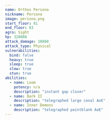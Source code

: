 ```yaml
---
name: Orthos Persona
nickname: Persona
image: persona.png
start_floor: 81
end_floor: 83
agro: Sight
hp: 328008
attack_damage: 10860
attack_type: Physical
vulnerabilities:
  bind: false
  heavy: true
  sleep: true
  slow: true
  stun: true
abilities:
  - name: Loom
    potency: n/a
    description: "instant gap closer"
  - name: Dark II
    description: "telegraphed large conal AoE"
  - name: Inner Demons
    description: "telegraphed pointblank AoE"
---
```

